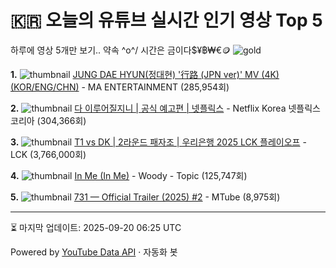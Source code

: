 # 🇰🇷 오늘의 유튜브 실시간 인기 영상 Top 5

하루에 영상 5개만 보기.. 약속 \^o^/ 
시간은 금이다$¥฿₩€🪙
![gold](https://media.tenor.com/your-gif-id.gif)


**1.** ![thumbnail](https://i.ytimg.com/vi/67fdzVRPIEE/default.jpg)
[JUNG DAE HYUN(정대현) '行路 (JPN ver)' MV (4K) (KOR/ENG/CHN)](https://youtube.com/watch?v=67fdzVRPIEE) - MA ENTERTAINMENT (285,954회)

**2.** ![thumbnail](https://i.ytimg.com/vi/vHva0Cr5tO0/default.jpg)
[다 이루어질지니 | 공식 예고편 | 넷플릭스](https://youtube.com/watch?v=vHva0Cr5tO0) - Netflix Korea 넷플릭스 코리아 (304,366회)

**3.** ![thumbnail](https://i.ytimg.com/vi/n9LrMFXEXKw/default.jpg)
[T1 vs DK | 2라운드 패자조 | 우리은행 2025 LCK 플레이오프](https://youtube.com/watch?v=n9LrMFXEXKw) - LCK (3,766,000회)

**4.** ![thumbnail](https://i.ytimg.com/vi/L_S5JtOf2-8/default.jpg)
[In Me (In Me)](https://youtube.com/watch?v=L_S5JtOf2-8) - Woody - Topic (125,747회)

**5.** ![thumbnail](https://i.ytimg.com/vi/d3HZ5r6BjrU/default.jpg)
[731 — Official Trailer (2025) #2](https://youtube.com/watch?v=d3HZ5r6BjrU) - MTube (8,975회)


---
⏳ 마지막 업데이트: 2025-09-20 06:25 UTC

Powered by [YouTube Data API](https://developers.google.com/youtube/v3/docs/videos/list) · 자동화 봇